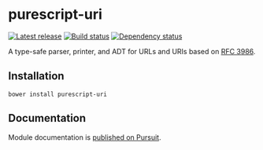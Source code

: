 # purescript-uri

[![Latest release](http://img.shields.io/github/release/slamdata/purescript-uri.svg)](https://github.com/slamdata/purescript-uri/releases)
[![Build status](https://travis-ci.org/slamdata/purescript-uri.svg?branch=master)](https://travis-ci.org/slamdata/purescript-uri)
[![Dependency status](https://img.shields.io/librariesio/github/slamdata/purescript-uri.svg)](https://libraries.io/github/slamdata/purescript-uri)

A type-safe parser, printer, and ADT for URLs and URIs based on [RFC 3986](http://tools.ietf.org/html/rfc3986).

## Installation

```
bower install purescript-uri
```

## Documentation

Module documentation is [published on Pursuit](http://pursuit.purescript.org/packages/purescript-uri).
